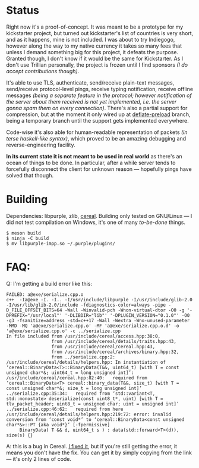 # Status

Right now it's a proof-of-concept. It was meant to be a prototype for my kickstarter project, but turned out kickstarter's list of countries is very short, and as it happens, mine is not included. I was about to try Indiegogo, however along the way to my native currency it takes so many fees that unless I demand something big for this project, it defeats the purpose. Granted though, I don't know if it would be the same for Kickstarter. As I don't use Trillian personally, the project is frozen until I find sponsors *(I do accept contributions though)*.

It's able to use TLS, authenticate, send/receive plain-text messages, send/receive protocol-level pings, receive typing notification, receive offline messages *(being a separate feature in the protocol; however notification of the server about them received is not yet implemented, i.e. the server gonna spam them on every connection)*. There's also a partial support for compression, but at the moment it only wired up at [deflate-preload](https://github.com/Hi-Angel/purple-impp/tree/deflate_preload) branch, being a temporary branch until the support gets implemented everywhere.

Code-wise it's also able for human-readable representation of packets *(in terse haskell-like syntax)*, which proved to be an amazing debugging and reverse-engineering facility.

**In its current state it is not meant to be used in real world** as there's an ocean of things to be done. In particular, after a while server tends to forcefully disconnect the client for unknown reason — hopefully pings have solved that though.

# Building

Dependencies: libpurple, zlib, [cereal](https://github.com/USCiLab/cereal). Building only tested on GNU/Linux — I did not test compilation on Windows, it's one of many *to-be-done* things.

	$ meson build
	$ ninja -C build
	$ mv libpurple-impp.so ~/.purple/plugins/

# FAQ:

Q: I'm getting a build error like this:


	FAILED: a@exe/serialize.cpp.o
	c++  -Ia@exe -I. -I.. -I/usr/include/libpurple -I/usr/include/glib-2.0 -I/usr/lib/glib-2.0/include -fdiagnostics-color=always -pipe -D_FILE_OFFSET_BITS=64 -Wall -Winvalid-pch -Wnon-virtual-dtor -O0 -g '-DPREFIX="/usr/local"' '-DLIBDIR="lib"' '-DPLUGIN_VERSION="0.1.0"' -O0 -g3 -fsanitize=address -std=c++17 -Wall -Wextra -Wno-unused-parameter -MMD -MQ 'a@exe/serialize.cpp.o' -MF 'a@exe/serialize.cpp.o.d' -o 'a@exe/serialize.cpp.o' -c ../serialize.cpp
	In file included from /usr/include/cereal/access.hpp:38:0,
					 from /usr/include/cereal/details/traits.hpp:43,
					 from /usr/include/cereal/cereal.hpp:43,
					 from /usr/include/cereal/archives/binary.hpp:32,
					 from ../serialize.cpp:2:
	/usr/include/cereal/details/helpers.hpp: In instantiation of ‘cereal::BinaryData<T>::BinaryData(T&&, uint64_t) [with T = const unsigned char*&; uint64_t = long unsigned int]’:
	/usr/include/cereal/cereal.hpp:82:40:   required from ‘cereal::BinaryData<T> cereal::binary_data(T&&, size_t) [with T = const unsigned char*&; size_t = long unsigned int]’
	../serialize.cpp:35:34:   required from ‘std::variant<T, std::monostate> deserialize(const uint8_t*, uint) [with T = tlv_packet_header; uint8_t = unsigned char; uint = unsigned int]’
	../serialize.cpp:46:62:   required from here
	/usr/include/cereal/details/helpers.hpp:219:72: error: invalid conversion from ‘const void*’ to ‘cereal::BinaryData<const unsigned char*&>::PT {aka void*}’ [-fpermissive]
		 BinaryData( T && d, uint64_t s ) : data(std::forward<T>(d)), size(s) {}

A: this is a bug in Cereal. [I fixed it](https://github.com/USCiLab/cereal/pull/455), but if you're still getting the error, it means you don't have the fix. You can get it by simply copying from the link — it's only 2 lines of code.
